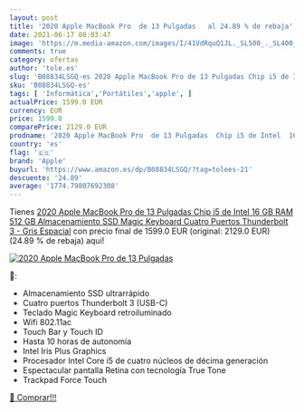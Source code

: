 ```yaml
---
layout: post
title: '2020 Apple MacBook Pro  de 13 Pulgadas   al 24.89 % de rebaja'
date: 2021-06-17 08:03:47
image: 'https://m.media-amazon.com/images/I/41VdRquQ1JL._SL500_._SL400_.jpg'
comments: true
category: ofertas
author: 'tole.es'
slug: 'B08834LSGQ-es 2020 Apple MacBook Pro de 13 Pulgadas Chip i5 de Intel 16...'
sku: 'B08834LSGQ-es'
tags: [ 'Informática','Portátiles','apple', ]
actualPrice: 1599.0 EUR
currency: EUR
price: 1599.0
comparePrice: 2129.0 EUR
prodname: '2020 Apple MacBook Pro  de 13 Pulgadas  Chip i5 de Intel  16 GB RAM  512 GB Almacenamiento SSD  Magic Keyboard  Cuatro Puertos Thunderbolt 3  - Gris Espacial'
country: 'es'
flag: '🇪🇸'
brand: 'Apple'
buyurl: 'https://www.amazon.es/dp/B08834LSGQ/?tag=tolees-21'
descuento: '24.89'
average: '1774.79807692308'
---
```


Tienes [2020 Apple MacBook Pro  de 13 Pulgadas  Chip i5 de Intel  16 GB RAM  512 GB Almacenamiento SSD  Magic Keyboard  Cuatro Puertos Thunderbolt 3  - Gris Espacial](https://www.amazon.es/dp/B08834LSGQ/?tag=tolees-21) con precio final de  1599.0 EUR (original: 2129.0 EUR) (24.89 %  de rebaja) aqui!

[![2020 Apple MacBook Pro  de 13 Pulgadas  ](https://m.media-amazon.com/images/I/41VdRquQ1JL._SL500_._SL400_.jpg)](https://www.amazon.es/dp/B08834LSGQ/?tag=tolees-21)

🔎:

- Almacenamiento SSD ultrarrápido
- Cuatro puertos Thunderbolt 3 (USB-C)
- Teclado Magic Keyboard retroiluminado
- Wifi 802.11ac
- Touch Bar y Touch ID
- Hasta 10 horas de autonomía
- Intel Iris Plus Graphics
- Procesador Intel Core i5 de cuatro núcleos de décima generación
- Espectacular pantalla Retina con tecnología True Tone
- Trackpad Force Touch

[🛒 Comprar!!!](https://www.amazon.es/dp/B08834LSGQ/?tag=tolees-21)
